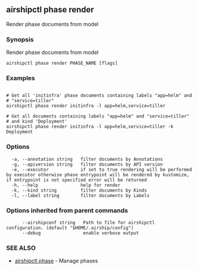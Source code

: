 ## airshipctl phase render

Render phase documents from model

### Synopsis

Render phase documents from model

```
airshipctl phase render PHASE_NAME [flags]
```

### Examples

```

# Get all 'initinfra' phase documents containing labels "app=helm" and
# "service=tiller"
airshipctl phase render initinfra -l app=helm,service=tiller

# Get all documents containing labels "app=helm" and "service=tiller"
# and kind 'Deployment'
airshipctl phase render initinfra -l app=helm,service=tiller -k Deployment

```

### Options

```
  -a, --annotation string   filter documents by Annotations
  -g, --apiversion string   filter documents by API version
  -e, --executor            if set to true rendering will be performed by executor otherwise phase entrypoint will be rendered by kustomize, if entrypoint is not specified error will be returned
  -h, --help                help for render
  -k, --kind string         filter documents by Kinds
  -l, --label string        filter documents by Labels
```

### Options inherited from parent commands

```
      --airshipconf string   Path to file for airshipctl configuration. (default "$HOME/.airship/config")
      --debug                enable verbose output
```

### SEE ALSO

* [airshipctl phase](airshipctl_phase.md)	 - Manage phases

